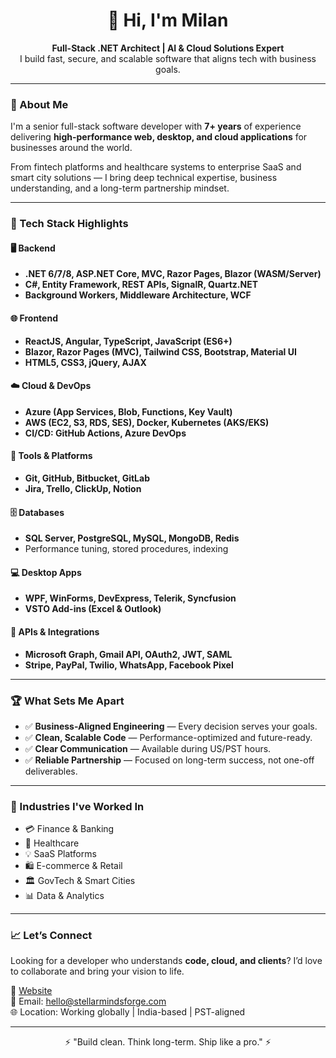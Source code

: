 <h1 align="center">👋 Hi, I'm Milan</h1>
<p align="center">
  <b>Full-Stack .NET Architect | AI & Cloud Solutions Expert</b><br/>
  I build fast, secure, and scalable software that aligns tech with business goals.
</p>

---

### 🧠 About Me

I'm a senior full-stack software developer with **7+ years** of experience delivering **high-performance web, desktop, and cloud applications** for businesses around the world.

From fintech platforms and healthcare systems to enterprise SaaS and smart city solutions — I bring deep technical expertise, business understanding, and a long-term partnership mindset.

---

### 🚀 Tech Stack Highlights

#### 🖥 Backend
- **.NET 6/7/8, ASP.NET Core, MVC, Razor Pages, Blazor (WASM/Server)**
- **C#, Entity Framework, REST APIs, SignalR, Quartz.NET**
- **Background Workers, Middleware Architecture, WCF**

#### 🌐 Frontend
- **ReactJS, Angular, TypeScript, JavaScript (ES6+)**
- **Blazor, Razor Pages (MVC), Tailwind CSS, Bootstrap, Material UI**
- **HTML5, CSS3, jQuery, AJAX**

#### ☁️ Cloud & DevOps
- **Azure (App Services, Blob, Functions, Key Vault)**
- **AWS (EC2, S3, RDS, SES), Docker, Kubernetes (AKS/EKS)**
- **CI/CD: GitHub Actions, Azure DevOps**

#### 🧰 Tools & Platforms
- **Git, GitHub, Bitbucket, GitLab**
- **Jira, Trello, ClickUp, Notion**

#### 🗄 Databases
- **SQL Server, PostgreSQL, MySQL, MongoDB, Redis**
- Performance tuning, stored procedures, indexing

#### 💻 Desktop Apps
- **WPF, WinForms, DevExpress, Telerik, Syncfusion**
- **VSTO Add-ins (Excel & Outlook)**

#### 🔌 APIs & Integrations
- **Microsoft Graph, Gmail API, OAuth2, JWT, SAML**
- **Stripe, PayPal, Twilio, WhatsApp, Facebook Pixel**

---

### 🏆 What Sets Me Apart

- ✅ **Business-Aligned Engineering** — Every decision serves your goals.
- ✅ **Clean, Scalable Code** — Performance-optimized and future-ready.
- ✅ **Clear Communication** — Available during US/PST hours.
- ✅ **Reliable Partnership** — Focused on long-term success, not one-off deliverables.

---

### 🧠 Industries I've Worked In

- 💳 Finance & Banking  
- 🏥 Healthcare  
- 💡 SaaS Platforms  
- 🛍 E-commerce & Retail  
- 🏛 GovTech & Smart Cities  
- 📊 Data & Analytics

---

### 📈 Let’s Connect

Looking for a developer who understands **code, cloud, and clients**? I’d love to collaborate and bring your vision to life.

🔗 [Website](https://www.stellarmindsforge.com)  
📧 Email: hello@stellarmindsforge.com  
🌐 Location: Working globally | India-based | PST-aligned

---

<p align="center">
  ⚡ "Build clean. Think long-term. Ship like a pro." ⚡
</p>
